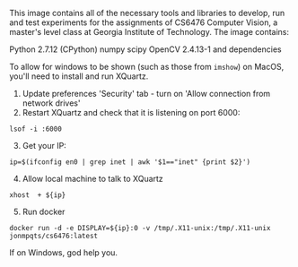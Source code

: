 This image contains all of the necessary tools and libraries to develop, run and test experiments for the assignments of CS6476 Computer Vision, a master's level class at Georgia Institute of Technology. The image contains:

Python 2.7.12 (CPython)
numpy
scipy
OpenCV 2.4.13-1 and dependencies

To allow for windows to be shown (such as those from `imshow`) on MacOS, you'll need to install and run XQuartz.

1) Update preferences 'Security' tab - turn on 'Allow connection from network drives'
2) Restart XQuartz and check that it is listening on port 6000:

`lsof -i :6000`

3) Get your IP:

`ip=$(ifconfig en0 | grep inet | awk '$1=="inet" {print $2}')`

4) Allow local machine to talk to XQuartz

`xhost  + ${ip}`

5) Run docker

`docker run -d -e DISPLAY=${ip}:0 -v /tmp/.X11-unix:/tmp/.X11-unix jonmpqts/cs6476:latest`

If on Windows, god help you.

